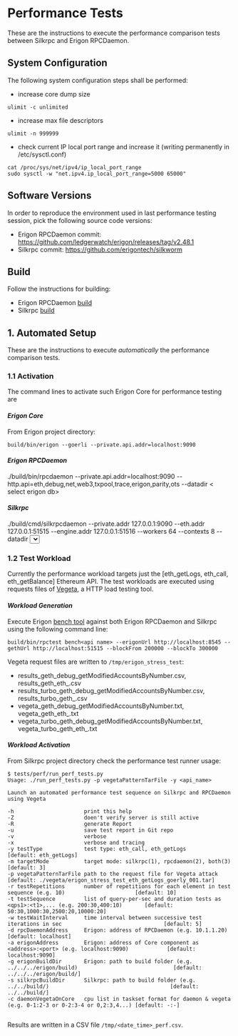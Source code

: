 # Performance Tests
These are the instructions to execute the performance comparison tests between Silkrpc and Erigon RPCDaemon.

## System Configuration
The following system configuration steps shall be performed:

* increase core dump size 
```
ulimit -c unlimited
```
* increase max file descriptors
```
ulimit -n 999999
```
* check current IP local port range and increase it (writing permanently in /etc/sysctl.conf)
```
cat /proc/sys/net/ipv4/ip_local_port_range
sudo sysctl -w "net.ipv4.ip_local_port_range=5000 65000"
```

## Software Versions
In order to reproduce the environment used in last performance testing session, pick the following source code versions:

* Erigon RPCDaemon commit:  https://github.com/ledgerwatch/erigon/releases/tag/v2.48.1
* Silkrpc commit: https://github.com/erigontech/silkworm

## Build
Follow the instructions for building:

* Erigon RPCDaemon [build](https://github.com/)
* Silkrpc [build](https://github.com/torquem-ch/silkworm)

## 1. Automated Setup
These are the instructions to execute *automatically* the performance comparison tests.

### 1.1 Activation
The command lines to activate such Erigon Core for performance testing are

#### _Erigon Core_
From Erigon project directory:
```
build/bin/erigon --goerli --private.api.addr=localhost:9090
```
#### _Erigon RPCDaemon_
./build/bin/rpcdaemon --private.api.addr=localhost:9090 --http.api=eth,debug,net,web3,txpool,trace,erigon,parity,ots  --datadir < select erigon db>

#### _Silkrpc_
./build/cmd/silkrpcdaemon --private.addr 127.0.0.1:9090 --eth.addr 127.0.0.1:51515 --engine.addr 127.0.0.1:51516 --workers 64 --contexts 8 --datadir <select erigon db>  --api admin,debug,eth,parity,erigon,trace,web3,txpool,ots,net --log.verbosity 2 

### 1.2 Test Workload

Currently the performance workload targets just the [eth_getLogs, eth_call, eth_getBalance] Ethereum API. The test workloads are executed using requests files of [Vegeta](https://github.com/tsenart/vegeta/), a HTTP load testing tool.

#### _Workload Generation_

Execute Erigon [bench<api name> tool](https://github.com/ledgerwatch/erigon/blob/3388c1f1af6c65808830e5839a0c6d5d78f018fa/cmd/rpctest/rpctest/bench*.go) against both Erigon RPCDaemon and Silkrpc using the following command line:

```
build/bin/rpctest bench<api name> --erigonUrl http://localhost:8545 --gethUrl http://localhost:51515 --blockFrom 200000 --blockTo 300000
```

Vegeta request files are written to `/tmp/erigon_stress_test`:
* results_geth_debug_getModifiedAccountsByNumber.csv, results_geth_eth_<api>.csv
* results_turbo_geth_debug_getModifiedAccountsByNumber.csv, results_turbo_geth_<api>.csv
* vegeta_geth_debug_getModifiedAccountsByNumber.txt, vegeta_geth_eth_<api>.txt
* vegeta_turbo_geth_debug_getModifiedAccountsByNumber.txt, vegeta_turbo_geth_eth_<api>.txt

#### _Workload Activation_

From Silkrpc project directory check the performance test runner usage:
```
$ tests/perf/run_perf_tests.py
Usage: ./run_perf_tests.py -p vegetaPatternTarFile -y <api_name>  

Launch an automated performance test sequence on Silkrpc and RPCDaemon using Vegeta

-h                      print this help
-Z                      doen't verify server is still active
-R                      generate Report
-u                      save test report in Git repo
-v                      verbose
-x                      verbose and tracing
-y testType             test type: eth_call, eth_getLogs                                                       [default: eth_getLogs]
-m targetMode           target mode: silkrpc(1), rpcdaemon(2), both(3)                                         [default: 3]
-p vegetaPatternTarFile path to the request file for Vegeta attack                                             [default: ./vegeta/erigon_stress_test_eth_getLogs_goerly_001.tar]
-r testRepetitions      number of repetitions for each element in test sequence (e.g. 10)                      [default: 10]
-t testSequence         list of query-per-sec and duration tests as <qps1>:<t1>,... (e.g. 200:30,400:10)       [default: 50:30,1000:30,2500:20,10000:20]
-w testWaitInterval     time interval between successive test iterations in sec                                [default: 5]
-d rpcDaemonAddress     Erigon: address of RPCDaemon (e.g. 10.1.1.20)                                          [default: localhost]
-a erigonAddress        Erigon: address of Core component as <address>:<port> (e.g. localhost:9090)            [default: localhost:9090]
-g erigonBuildDir       Erigon: path to build folder (e.g. ../../../erigon/build)                              [default: ../../../erigon/build/]
-s silkrpcBuildDir      Silkrpc: path to build folder (e.g. ../../build/)                                      [default: ../../build/]
-c daemonVegetaOnCore   cpu list in taskset format for daemon & vegeta (e.g. 0-1:2-3 or 0-2:3-4 or 0,2:3,4...) [default: -:-]


```
Results are written in a CSV file `/tmp/<date_time>_perf.csv`.

